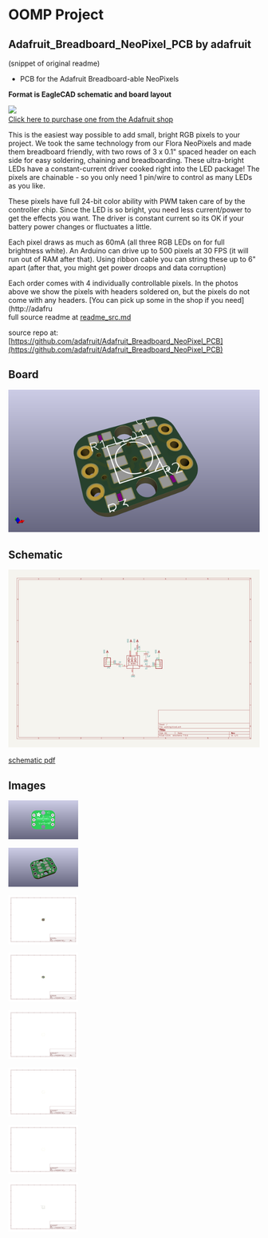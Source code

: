 # OOMP Project  
## Adafruit_Breadboard_NeoPixel_PCB  by adafruit  
  
(snippet of original readme)  
  
- PCB for the Adafruit Breadboard-able NeoPixels  
  
__Format is EagleCAD schematic and board layout__  
  
<a href="http://www.adafruit.com/products/1312"><img src="assets/image.jpg?raw=true" width="500px"><br/>Click here to purchase one from the Adafruit shop</a>  
  
This is the easiest way possible to add small, bright RGB pixels to your project. We took the same technology from our Flora NeoPixels and made them breadboard friendly, with two rows of 3 x 0.1" spaced header on each side for easy soldering, chaining and breadboarding. These ultra-bright LEDs have a constant-current driver cooked right into the LED package! The pixels are chainable - so you only need 1 pin/wire to control as many LEDs as you like.  
  
These pixels have full 24-bit color ability with PWM taken care of by the controller chip. Since the LED is so bright, you need less current/power to get the effects you want. The driver is constant current so its OK if your battery power changes or fluctuates a little.  
  
Each pixel draws as much as 60mA (all three RGB LEDs on for full brightness white). An Arduino can drive up to 500 pixels at 30 FPS (it will run out of RAM after that). Using ribbon cable you can string these up to 6" apart (after that, you might get power droops and data corruption)  
  
Each order comes with 4 individually controllable pixels. In the photos above we show the pixels with headers soldered on, but the pixels do not come with any headers. [You can pick up some in the shop if you need](http://adafru  
  full source readme at [readme_src.md](readme_src.md)  
  
source repo at: [https://github.com/adafruit/Adafruit_Breadboard_NeoPixel_PCB](https://github.com/adafruit/Adafruit_Breadboard_NeoPixel_PCB)  
## Board  
  
[![working_3d.png](working_3d_600.png)](working_3d.png)  
## Schematic  
  
[![working_schematic.png](working_schematic_600.png)](working_schematic.png)  
  
[schematic pdf](working_schematic.pdf)  
## Images  
  
[![working_3D_bottom.png](working_3D_bottom_140.png)](working_3D_bottom.png)  
  
[![working_3D_top.png](working_3D_top_140.png)](working_3D_top.png)  
  
[![working_assembly_page_01.png](working_assembly_page_01_140.png)](working_assembly_page_01.png)  
  
[![working_assembly_page_02.png](working_assembly_page_02_140.png)](working_assembly_page_02.png)  
  
[![working_assembly_page_03.png](working_assembly_page_03_140.png)](working_assembly_page_03.png)  
  
[![working_assembly_page_04.png](working_assembly_page_04_140.png)](working_assembly_page_04.png)  
  
[![working_assembly_page_05.png](working_assembly_page_05_140.png)](working_assembly_page_05.png)  
  
[![working_assembly_page_06.png](working_assembly_page_06_140.png)](working_assembly_page_06.png)  
